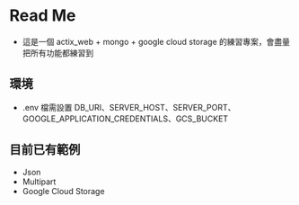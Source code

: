 # Read Me

- 這是一個 actix_web + mongo + google cloud storage 的練習專案，會盡量把所有功能都練習到

## 環境

- .env 檔需設置 DB_URI、SERVER_HOST、SERVER_PORT、GOOGLE_APPLICATION_CREDENTIALS、GCS_BUCKET

## 目前已有範例

- Json
- Multipart
- Google Cloud Storage